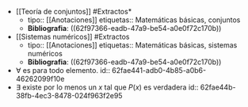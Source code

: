 - [[Teoría de conjuntos]] #Extractos*
	- tipo:: [[Anotaciones]]
	  etiquetas:: Matemáticas básicas, conjuntos
	- **Bibliografia**: ((62f97366-eadb-47a9-be54-a0e0f72c170b))
- [[Sistemas numéricos]] #Extractos
	- tipo:: [[Anotaciones]]
	  etiquetas:: Matemáticas básicas, sistemas numéricos
	- **Bibliografia**: ((62f97366-eadb-47a9-be54-a0e0f72c170b))
- ∀ es para todo elemento.
  id:: 62fae441-adb0-4b85-a0b6-46262099f10e
- ∃ existe por lo menos un *x* tal que *P*(*x*) es verdadera
  id:: 62fae44b-38fb-4ec3-8478-024f963f2e95